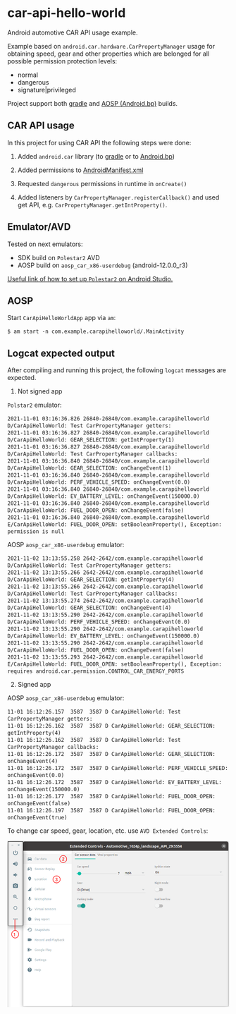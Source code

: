 # car-api-hello-world
Android automotive CAR API usage example.

Example based on `android.car.hardware.CarPropertyManager` usage for obtaining speed, gear and other properties which are belonged for all possible permission protection levels:
- normal
- dangerous
- signature|privileged

Project support both [gradle](app/build.gradle) and [AOSP (Android.bp)](Android.bp) builds. 

## CAR API usage
In this project for using CAR API the following steps were done:

1. Added `android.car` library (to [gradle](app/build.gradle) or to [Android.bp](Android.bp))

2. Added permissions to [AndroidManifest.xml](app/src/main/AndroidManifest.xml)

3. Requested `dangerous` permissions in runtime in `onCreate()`

4. Added listeners by `CarPropertyManager.registerCallback()` and used get API, e.g. `CarPropertyManager.getIntProperty()`.

## Emulator/AVD
Tested on next emulators:
- SDK build on `Polestar2` AVD 
- AOSP build on `aosp_car_x86-userdebug` (android-12.0.0_r3)

[Useful link of how to set up `Polestar2` on Android Studio.](https://stackoverflow.com/questions/57968790/android-automotive-emulator-no-system-images-installed-for-this-target/58159715#58159715)

## AOSP
Start `CarApiHelloWorldApp` app via `am`:
```
$ am start -n com.example.carapihelloworld/.MainActivity
```

## Logcat expected output
After compiling and running this project, the following `logcat` messages are expected.

1. Not signed app

`Polstar2` emulator:
```
2021-11-01 03:16:36.826 26840-26840/com.example.carapihelloworld D/CarApiHelloWorld: Test CarPropertyManager getters:
2021-11-01 03:16:36.827 26840-26840/com.example.carapihelloworld D/CarApiHelloWorld: GEAR_SELECTION: getIntProperty(1)
2021-11-01 03:16:36.827 26840-26840/com.example.carapihelloworld D/CarApiHelloWorld: Test CarPropertyManager callbacks:
2021-11-01 03:16:36.840 26840-26840/com.example.carapihelloworld D/CarApiHelloWorld: GEAR_SELECTION: onChangeEvent(1)
2021-11-01 03:16:36.840 26840-26840/com.example.carapihelloworld D/CarApiHelloWorld: PERF_VEHICLE_SPEED: onChangeEvent(0.0)
2021-11-01 03:16:36.840 26840-26840/com.example.carapihelloworld D/CarApiHelloWorld: EV_BATTERY_LEVEL: onChangeEvent(150000.0)
2021-11-01 03:16:36.840 26840-26840/com.example.carapihelloworld D/CarApiHelloWorld: FUEL_DOOR_OPEN: onChangeEvent(false)
2021-11-01 03:16:36.840 26840-26840/com.example.carapihelloworld E/CarApiHelloWorld: FUEL_DOOR_OPEN: setBooleanProperty(), Exception: permission is null
```
AOSP `aosp_car_x86-userdebug` emulator:
```
2021-11-02 13:13:55.258 2642-2642/com.example.carapihelloworld D/CarApiHelloWorld: Test CarPropertyManager getters:
2021-11-02 13:13:55.266 2642-2642/com.example.carapihelloworld D/CarApiHelloWorld: GEAR_SELECTION: getIntProperty(4)
2021-11-02 13:13:55.266 2642-2642/com.example.carapihelloworld D/CarApiHelloWorld: Test CarPropertyManager callbacks:
2021-11-02 13:13:55.274 2642-2642/com.example.carapihelloworld D/CarApiHelloWorld: GEAR_SELECTION: onChangeEvent(4)
2021-11-02 13:13:55.290 2642-2642/com.example.carapihelloworld D/CarApiHelloWorld: PERF_VEHICLE_SPEED: onChangeEvent(0.0)
2021-11-02 13:13:55.290 2642-2642/com.example.carapihelloworld D/CarApiHelloWorld: EV_BATTERY_LEVEL: onChangeEvent(150000.0)
2021-11-02 13:13:55.290 2642-2642/com.example.carapihelloworld D/CarApiHelloWorld: FUEL_DOOR_OPEN: onChangeEvent(false)
2021-11-02 13:13:55.293 2642-2642/com.example.carapihelloworld E/CarApiHelloWorld: FUEL_DOOR_OPEN: setBooleanProperty(), Exception: requires android.car.permission.CONTROL_CAR_ENERGY_PORTS
```
2. Signed app

AOSP `aosp_car_x86-userdebug` emulator:
```
11-01 16:12:26.157  3587  3587 D CarApiHelloWorld: Test CarPropertyManager getters:
11-01 16:12:26.162  3587  3587 D CarApiHelloWorld: GEAR_SELECTION: getIntProperty(4)
11-01 16:12:26.162  3587  3587 D CarApiHelloWorld: Test CarPropertyManager callbacks:
11-01 16:12:26.172  3587  3587 D CarApiHelloWorld: GEAR_SELECTION: onChangeEvent(4)
11-01 16:12:26.172  3587  3587 D CarApiHelloWorld: PERF_VEHICLE_SPEED: onChangeEvent(0.0)
11-01 16:12:26.172  3587  3587 D CarApiHelloWorld: EV_BATTERY_LEVEL: onChangeEvent(150000.0)
11-01 16:12:26.177  3587  3587 D CarApiHelloWorld: FUEL_DOOR_OPEN: onChangeEvent(false)
11-01 16:12:26.197  3587  3587 D CarApiHelloWorld: FUEL_DOOR_OPEN: onChangeEvent(true)
```
To change car speed, gear, location, etc. use `AVD Extended Controls`:

![](doc/screenshots/ExtendedControls-CarData.png)
